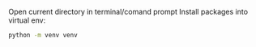 Open current directory in terminal/comand prompt
Install packages into virtual env:

```bash
python -m venv venv
```